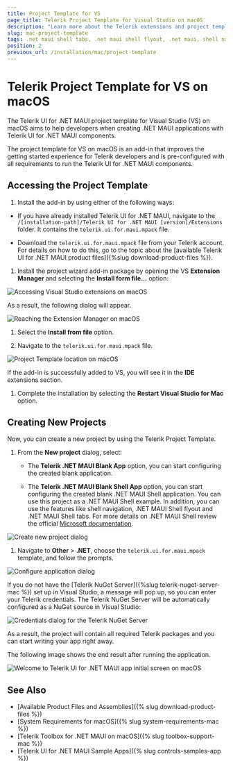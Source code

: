 ```yaml
---
title: Project Template for VS
page_title: Telerik Project Template for Visual Studio on macOS
description: "Learn more about the Telerik extensions and project template for Visual Studio on macOS supported by Telerik UI for .NET MAUI."
slug: mac-project-template
tags: .net maui shell tabs, .net maui shell flyout, .net maui, shell navigation maui, .net maui shell, .net maui shell example
position: 2
previous_url: /installation/mac/project-template
---
```


# Telerik Project Template for VS on macOS

The Telerik UI for .NET MAUI project template for Visual Studio (VS) on macOS aims to help developers when creating .NET MAUI applications with Telerik UI for .NET MAUI components.

The project template for VS on macOS is an add-in that improves the getting started experience for Telerik developers and is pre-configured with all requirements to run the Telerik UI for .NET MAUI components.

## Accessing the Project Template

1. Install the add-in by using either of the following ways:

  * If you have already installed Telerik UI for .NET MAUI, navigate to the `/[installation-path]/Telerik UI for .NET MAUI [version]/Extensions` folder. It contains the `telerik.ui.for.maui.mpack` file.

  * Download the `telerik.ui.for.maui.mpack` file from your Telerik account. For details on how to do this, go to the topic about the [available Telerik UI for .NET MAUI product files]({%slug download-product-files %}).

1. Install the project wizard add-in package by opening the VS **Extension Manager** and selecting the **Install form file...** option:

  ![Accessing Visual Studio extensions on macOS](images/visualstudio-extensions.png)

  As a result, the following dialog will appear.

  ![Reaching the Extension Manager on macOS](images/visualstudio-extensionsmanager.png)

1. Select the **Install from file** option.

1. Navigate to the `telerik.ui.for.maui.mpack` file.

  ![Project Template location on macOS](images/installextensionpackage.png)

  If the add-in is successfully added to VS, you will see it in the **IDE** extensions section.

1. Complete the installation by selecting the **Restart Visual Studio for Mac** option.

## Creating New Projects

Now, you can create a new project by using the Telerik Project Template.

1. From the **New project** dialog, select:

	* The **Telerik .NET MAUI Blank App** option, you can start configuring the created blank application.

	* The **Telerik .NET MAUI Blank Shell App** option, you can start configuring the created blank .NET MAUI Shell application. You can use this project as a .NET MAUI Shell example. In addition, you can use the features like shell navigation, .NET MAUI Shell flyout and .NET MAUI Shell tabs. For more details on .NET MAUI Shell review the official [Microsoft documentation](https://learn.microsoft.com/en-us/dotnet/maui/fundamentals/shell/). 

  ![Create new project dialog](images/new-project-wizard-selection-mac.png)

1. Navigate to **Other** > **.NET**, choose the `telerik.ui.for.maui.mpack` template, and follow the prompts.

  ![Configure application dialog](images/vs-configureproject.png)

  If you do not have the [Telerik NuGet Server]({%slug telerik-nuget-server-mac %}) set up in Visual Studio, a message will pop up, so you can enter your Telerik credentials. The Telerik NuGet Server will be automatically configured as a NuGet source in Visual Studio:

  ![Credentials dialog for the Telerik NuGet Server](images/vs_projecttemplate_nuget.png)

  As a result, the project will contain all required Telerik packages and you can start writing your app right away.

  The following image shows the end result after running the application.

  ![Welcome to Telerik UI for .NET MAUI app initial screen on macOS](images/vs-projecttemplate-app.png)

## See Also

* [Available Product Files and Assemblies]({% slug download-product-files %})
* [System Requirements for macOS]({% slug system-requirements-mac %})
* [Telerik Toolbox for .NET MAUI on macOS]({% slug toolbox-support-mac %})
* [Telerik UI for .NET MAUI Sample Apps]({% slug controls-samples-app %})
